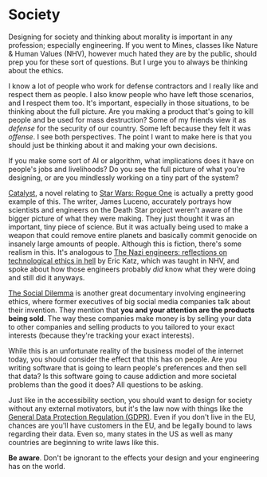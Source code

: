 # Society

Designing for society and thinking about morality is important in any profession;
especially engineering. If you went to Mines, classes like Nature & Human Values (NHV),
however much hated they are by the public, should prep you for these sort of questions.
But I urge you to always be thinking about the ethics.

I know a lot of people who work for defense contractors and I really like and respect
them as people. I also know people who have left those scenarios, and I respect them too.
It's important, especially in those situations, to be thinking about the full picture.
Are you making a product that's going to kill people and be used for mass destruction?
Some of my friends view it as *defense* for the security of our country. Some left
because they felt it was *offense*. I see both perspectives. The point I want to
make here is that you should just be thinking about it and making your own decisions.

If you make some sort of AI or algorithm, what implications does it have on
people's jobs and livelihoods? Do you see the full picture of what you're designing,
or are you mindlessly working on a tiny part of the system? 

[Catalyst](https://www.amazon.com/Catalyst-Star-Wars-Rogue-Novel/dp/1101967005), a novel relating
to [Star Wars: Rogue One](https://en.wikipedia.org/wiki/Rogue_One) is actually a pretty good
example of this. The writer, James Luceno, accurately portrays how scientists and engineers on the Death
Star project weren't aware of the bigger picture of what they were making. They just thought
it was an important, tiny piece of science. But it was actually being used to make a weapon
that could remove entire planets and basically commit genocide on insanely large amounts of people.
Although this is fiction, there's some realism in this. It's analogous to [The Nazi engineers: reflections on technological ethics in hell](https://pubmed.ncbi.nlm.nih.gov/20844979/) by Eric Katz, which was taught in NHV, and spoke about how those engineers probably *did* know what they were doing and still did it anyways.

[The Social Dilemma](https://thesocialdilemma.com) is another great documentary involving
engineering ethics, where former executives of big social media companies talk about their 
invention. They mention that **you and your attention are the products being sold**. The 
way these companies make money is by selling your data to other companies and selling products 
to you tailored to your exact interests (because they're tracking your exact interests). 

While this is an unfortunate reality of the business model of the internet today,
you should consider the effect that this has on people. Are you writing software
that is going to learn people's preferences and then sell that data? Is this software
going to cause addiction and more societal problems than the good it does? All
questions to be asking.

Just like in the accessibility section, you should want to design for society
without any external motivators, but it's the law now with things like the [General Data Protection Regulation (GDPR)](https://gdpr.eu/what-is-gdpr/). Even if you don't live in the EU, chances are you'll have customers in the EU,
and be legally bound to laws regarding their data. Even so, many states in the US as well as many countries are
beginning to write laws like this.

**Be aware**. Don't be ignorant to the effects your design and your engineering has on the world.
